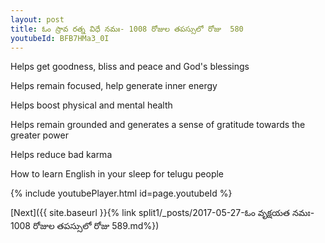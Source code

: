 ```yaml
---
layout: post
title: ఓం స్రావ రత్న విధే నమః- 1008 రోజుల తపస్సులో రోజు  580
youtubeId: BFB7HMa3_0I
---
```

 
 
Helps get goodness, bliss and peace and God's blessings
 
Helps remain focused, help generate inner energy 
 
Helps boost physical and mental health 
 
Helps remain grounded and generates a sense of gratitude towards the greater power 
 
Helps reduce bad karma
 
How to learn English in your sleep for telugu people
 
 
 
 


{% include youtubePlayer.html id=page.youtubeId %}
 
[Next]({{ site.baseurl }}{% link split1/_posts/2017-05-27-ఓం వృక్షయత నమః- 1008 రోజుల తపస్సులో రోజు  589.md%})
 

